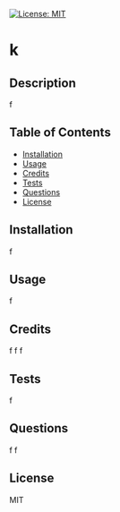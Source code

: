 [![License: MIT](https://img.shields.io/badge/License-MIT-yellow.svg)](https://opensource.org/licenses/MIT)
# k

## Description

f

## Table of Contents

- [Installation](#Installation)
- [Usage](#Usage)
- [Credits](#Credits)
- [Tests](#Tests)
- [Questions](#Questions)
- [License](#License)


## Installation

f

## Usage

f

## Credits

f
f
f

## Tests
f

## Questions
f
f

## License
MIT
   